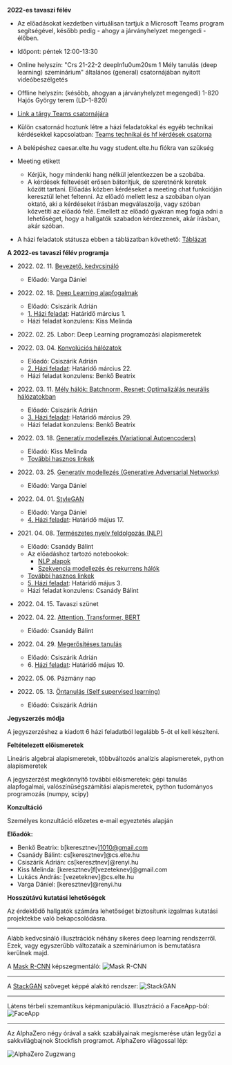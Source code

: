 **2022-es tavaszi félév**

- Az előadásokat kezdetben virtuálisan tartjuk a Microsoft Teams program segítségével, később pedig - ahogy a járványhelyzet megengedi - élőben.
- Időpont: péntek 12:00-13:30 
- Online helyszín: "Crs 21-22-2 deepln1u0um20sm 1 Mély tanulás (deep learning) szeminárium" általános (general) csatornájában nyitott videóbeszélgetés
- Offline helyszín: (később, ahogyan a járványhelyzet megengedi) 1-820 Hajós György terem (LD-1-820)
- [Link a tárgy Teams csatornájára](https://bit.ly/3sA3zjI)
- Külön csatornád hoztunk létre a házi feladatokkal és egyéb technikai kérdésekkel kapcsolatban: [Teams technikai és hf kérdések csatorna](https://bit.ly/3BcDawa)

- A belépéshez caesar.elte.hu vagy student.elte.hu fiókra van szükség
- Meeting etikett
    + Kérjük, hogy mindenki hang nélkül jelentkezzen be a szobába.
    + A kérdések feltevését erősen bátorítjuk, de szeretnénk keretek között tartani. Előadás közben kérdéseket a meeting chat funkcióján keresztül lehet feltenni. Az előadó mellett lesz a szobában olyan oktató, aki a kérdéseket írásban megválaszolja, vagy szóban közvetíti az előadó felé. Emellett az előadó gyakran meg fogja adni a lehetőséget, hogy a hallgatók szabadon kérdezzenek, akár írásban, akár szóban.

- A házi feladatok státusza ebben a táblázatban követhető: [Táblázat](https://bit.ly/3gDgUCl)

**A 2022-es tavaszi félév programja**


- 2022\. 02\. 11\. [Bevezető, kedvcsináló](docs/elte-deeplearning-starter-2021.pdf)
    + Előadó: Varga Dániel


- 2022\. 02\. 18\. [Deep Learning alapfogalmak](docs/dl2021_nn_bevezeto.pdf)
    + Előadó: Csiszárik Adrián
    + [1\. Házi feladat](https://colab.research.google.com/drive/10a_O1RO3OZ3i6Jj_O8w0XScYJQcyiAyf#scrollTo=Oefmx5K2WCPk): Határidő március 1.
    + Házi feladat konzulens: Kiss Melinda


- 2022\. 02\. 25\. Labor: Deep Learning programozási alapismeretek


- 2022\. 03\. 04\. [Konvolúciós hálózatok](docs/dl2020_cnn.pdf)
    + Előadó: Csiszárik Adrián
    + [2\. Házi feladat](https://colab.research.google.com/drive/1LK-KFuyAiW39O1NX0YR8cvd8x5fr6nSp#scrollTo=-Oyd2Yyk94V7): Határidő március 22.
    + Házi feladat konzulens: Benkő Beatrix


- 2022\. 03\. 11\. [Mély hálók: Batchnorm, Resnet; Optimalizálás neurális hálózatokban](docs/dl2020_deep_nets.pdf)
    + Előadó: Csiszárik Adrián
    + [3\. Házi feladat](https://colab.research.google.com/drive/1QgppKeLY_eL2JgHxy5Bl_uYfn1ucK9Ey): Határidő március 29.
    + Házi feladat konzulens: Benkő Beatrix


- 2022\. 03\. 18\. [Generatív modellezés (Variational Autoencoders)](docs/dl2020_vae.pdf)
    + Előadó: Kiss Melinda
    + [További hasznos linkek](docs/dl2020_vae_links.md)


- 2022\. 03\. 25\. [Generatív modellezés (Generative Adversarial Networks)](docs/dl2020_gan_links.md)
    + Előadó: Varga Dániel


- 2022\. 04\. 01\. [StyleGAN](https://users.renyi.hu/~daniel/stylegan-szeminarium-2020.pdf)
    + Előadó: Varga Dániel
    + [4\. Házi feladat](https://colab.research.google.com/drive/1OxRHEfaZvqC_CkbSFctTzjrCLrh_JsHE): Határidő május 17.


- 2021\. 04\. 08\. [Természetes nyelv feldolgozás (NLP)](https://colab.research.google.com/drive/1cfy30mNHtAbhkvae4s3uyajbpGHz3uiL)
    + Előadó: Csanády Bálint
    + Az előadáshoz tartozó notebookok:
        - [NLP alapok](https://colab.research.google.com/drive/1sGLCeaeRX8IaCYoXDDNGuK0cLbti6A7f?usp=sharing)
        - [Szekvencia modellezés és rekurrens hálók](https://colab.research.google.com/drive/1jrRmTq_hLjhOGAjQVxRGzyrnr-pwj84A?usp=sharing)
    + [További hasznos linkek](docs/dl2020_nlp_links.md)
    + [5\. Házi feladat](https://colab.research.google.com/drive/1zacR9YfA1NXt6wIXVWO8hGqdQcrqIzVE?usp=sharing): Határidő május 3.
    + Házi feladat konzulens: Csanády Bálint


- 2022\. 04\. 15\. Tavaszi szünet


- 2022\. 04\. 22\. [Attention, Transformer, BERT](docs/dl2020_attention_links.md)
    + Előadó: Csanády Bálint


- 2022\. 04\. 29\. [Megerősítéses tanulás](docs/dl2021_rl.pdf)
    + Előadó: Csiszárik Adrián
    + 6\. [Házi feladat](https://colab.research.google.com/drive/1wkXMJRDBq3a8HO4ggeS88MHr1T_1IO_M?usp=sharing): Határidő május 10.


- 2022\. 05\. 06\. Pázmány nap


- 2022\. 05\. 13\. [Öntanulás (Self supervised learning)](https://lilianweng.github.io/lil-log/2019/11/10/self-supervised-learning.html)
    + Előadó: Csiszárik Adrián

**Jegyszerzés módja**

A jegyszerzéshez a kiadott 6 házi feladatból legalább 5-öt el kell készíteni.

**Feltételezett előismeretek**

Lineáris algebrai alapismeretek, többváltozós analízis alapismeretek, python alapismeretek

A jegyszerzést megkönnyítő további előismeretek: gépi tanulás alapfogalmai, valószínűségszámítási alapismeretek, python tudományos programozás (numpy, scipy)


**Konzultáció**

Személyes konzultáció előzetes e-mail egyeztetés alapján


**Előadók:**
* Benkő Beatrix: b[keresztnev]1010@gmail.com
* Csanády Bálint: cs[keresztnev]@cs.elte.hu
* Csiszárik Adrián: cs[keresztnev]@renyi.hu
* Kiss Melinda: [keresztnev]f[vezeteknev]@gmail.com
* Lukács András: [vezeteknev]@cs.elte.hu
* Varga Dániel: [keresztnev]@renyi.hu


**Hosszútávú kutatási lehetőségek**

Az érdeklődő hallgatók számára lehetőséget biztosítunk
izgalmas kutatási projektekbe való bekapcsolódásra.

---

Alább kedvcsináló illusztrációk néhány sikeres deep learning rendszerről. Ezek, vagy egyszerűbb változataik a szemináriumon is bemutatásra kerülnek majd.

A [Mask R-CNN](https://github.com/matterport/Mask_RCNN) képszegmentáló:
![Mask R-CNN](pics/mask-r-cnn-1.jpg "Mask R-CNN")

---

A [StackGAN](https://github.com/hanzhanggit/StackGAN) szöveget képpé alakító rendszer:
![StackGAN](pics/stackgan.jpg "StackGAN")

---

Látens térbeli szemantikus képmanipuláció. Illusztráció a FaceApp-ból:
![FaceApp](pics/faceapp.jpg "FaceApp")

---

Az AlphaZero négy órával a sakk szabályainak megismerése után legyőzi a sakkvilágbajnok Stockfish programot. AlphaZero világossal lép:

![AlphaZero Zugzwang](pics/alphazero-zugzwang.jpg "AlphaZero Zugzwang")
